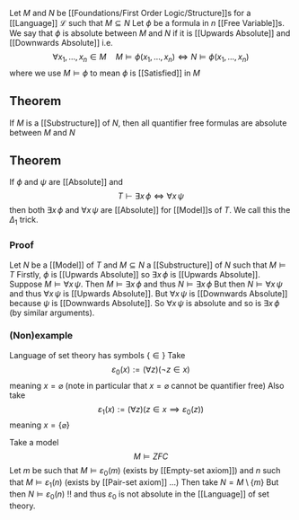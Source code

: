 Let $M$ and $N$ be [[Foundations/First Order Logic/Structure]]s for a [[Language]] $\mathcal{L}$ such that $M\subseteq N$
Let $\phi$ be a formula in $n$ [[Free Variable]]s.
We say that $\phi$ is absolute between $M$ and $N$ if 
it is [[Upwards Absolute]] and [[Downwards Absolute]] i.e.
$$
\forall x_{1},\dots,x_{n} \in M\quad %quad
M\models\phi(x_{1},\dots,x_{n}) \iff N\models\phi(x_{1},\dots,x_{n})
$$
where we use $M\models \phi$ to mean $\phi$ is [[Satisfied]] in $M$

## Theorem
If $M$ is a [[Substructure]] of $N$, 
then all quantifier free formulas are absolute between $M$ and $N$
## Theorem
If $\phi$ and $\psi$ are [[Absolute]] and 
$$
T\vdash \exists x\,\phi \iff \forall x\, \psi
$$
then both $\exists x\,\phi$ and $\forall x\,\psi$ are [[Absolute]] for [[Model]]s of $T$.
We call this the $\Delta_{1}$ trick.
### Proof
Let $N$ be a [[Model]] of $T$ and $M\subseteq N$ a [[Substructure]] of $N$
such that $M\models T$
Firstly, $\phi$ is [[Upwards Absolute]] so $\exists x\,\phi$ is [[Upwards Absolute]].
Suppose $M\models \forall x\,\psi$. 
Then $M\models \exists x\,\phi$ and thus $N\models \exists x\,\phi$
But then $N\models \forall x\,\psi$ and thus $\forall x\,\psi$ is [[Upwards Absolute]].
But $\forall x\,\psi$ is [[Downwards Absolute]] because $\psi$ is [[Downwards Absolute]].
So $\forall x\,\psi$ is absolute and so is $\exists x\,\phi$ (by similar arguments).
### (Non)example
Language of set theory has symbols $\{ \in \}$
Take
$$
\varepsilon_{0}(x) := (\forall z)(\neg z \in x)
$$
meaning $x=\varnothing$ 
(note in particular that $x=\varnothing$ cannot be quantifier free)
Also take
$$
\varepsilon_{1}(x):=(\forall z)(z\in x \implies \varepsilon_{0}(z))
$$
meaning $x=\{ \varnothing \}$

Take a model
$$
M\models ZFC
$$
Let $m$ be such that $M\models\varepsilon_{0}(m)$ (exists by [[Empty-set axiom]])
and $n$ such that $M\models\varepsilon_{1}(n)$ (exists by [[Pair-set axiom]] ...)
Then take $N=M\setminus\{ m \}$
But then $N\models\varepsilon_{0}(n)$ !!
and thus $\varepsilon_{0}$ is not absolute in the [[Language]] of set theory.
